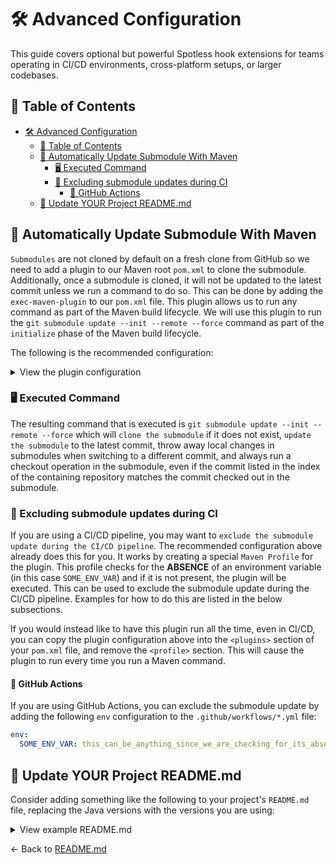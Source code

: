 # 🛠️ Advanced Configuration

This guide covers optional but powerful Spotless hook extensions for teams operating in CI/CD environments, cross-platform setups, or larger codebases.

## 📑 Table of Contents

- [🛠️ Advanced Configuration](#️-advanced-configuration)
  - [📑 Table of Contents](#-table-of-contents)
  - [🔄 Automatically Update Submodule With Maven](#-automatically-update-submodule-with-maven)
    - [🖥️ Executed Command](#️-executed-command)
    - [🚫 Excluding submodule updates during CI](#-excluding-submodule-updates-during-ci)
      - [🤖 GitHub Actions](#-github-actions)
  - [📝 Update YOUR Project README.md](#-update-your-project-readmemd)

## 🔄 Automatically Update Submodule With Maven

`Submodules` are not cloned by default on a fresh clone from GitHub so we need to add a plugin to our Maven root `pom.xml` to clone the submodule. Additionally, once a submodule is cloned, it will not be updated to the latest commit unless we run a command to do so. This can be done by adding the `exec-maven-plugin` to our `pom.xml` file. This plugin allows us to run any command as part of the Maven build lifecycle. We will use this plugin to run the `git submodule update --init --remote --force` command as part of the `initialize` phase of the Maven build lifecycle.

The following is the recommended configuration:

<!-- markdownlint-disable-next-line MD033 -->
<details><summary>View the plugin configuration</summary>

```xml
<profile>
  <id>local-development</id>
  <activation>
    <property>
      <name>!env.SOME_ENV_VAR</name>
    </property>
  </activation>
  <build>
    <plugins>
      <plugin>
        <groupId>org.codehaus.mojo</groupId>
        <artifactId>exec-maven-plugin</artifactId>
        <version>${exec-maven-plugin.version}</version>
        <inherited>false</inherited>
        <executions>
          <execution>
            <id>git submodule update</id>
            <goals>
              <goal>exec</goal>
            </goals>
            <phase>initialize</phase>
            <configuration>
              <executable>git</executable>
              <arguments>
                <argument>submodule</argument>
                <argument>update</argument>
                <argument>--init</argument>
                <argument>--remote</argument>
                <argument>--force</argument>
              </arguments>
            </configuration>
          </execution>
        </executions>
      </plugin>
    </plugins>
  </build>
</profile>
```

</details>

### 🖥️ Executed Command

The resulting command that is executed is `git submodule update --init --remote --force` which will `clone the submodule` if it does not exist, `update the submodule` to the latest commit, throw away local changes in submodules when switching to a different commit, and always run a checkout operation in the submodule, even if the commit listed in the index of the containing repository matches the commit checked out in the submodule.

### 🚫 Excluding submodule updates during CI

If you are using a CI/CD pipeline, you may want to `exclude the submodule update during the CI/CD pipeline`. The recommended configuration above already does this for you. It works by creating a special `Maven Profile` for the plugin. This profile checks for the **ABSENCE** of an environment variable (in this case `SOME_ENV_VAR`) and if it is not present, the plugin will be executed. This can be used to exclude the submodule update during the CI/CD pipeline. Examples for how to do this are listed in the below subsections.

If you would instead like to have this plugin run all the time, even in CI/CD, you can copy the plugin configuration above into the `<plugins>` section of your `pom.xml` file, and remove the `<profile>` section. This will cause the plugin to run every time you run a Maven command.

#### 🤖 GitHub Actions

If you are using GitHub Actions, you can exclude the submodule update by adding the following `env` configuration to the `.github/workflows/*.yml` file:

```yaml
env:
  SOME_ENV_VAR: this_can_be_anything_since_we_are_checking_for_its_absence_not_its_value
```

## 📝 Update YOUR Project README.md

Consider adding something like the following to your project's `README.md` file, replacing the Java versions with the versions you are using:

<!-- markdownlint-disable-next-line MD033 -->
<details><summary>View example README.md</summary>

```markdown
## Setup

If this is your first time opening or working on this project, you will need to run the following commands to set up the project: `./mvnw clean verify`

This will install the necessary git hooks and update the submodule to the latest version. After performing this command at least one time, you won't need to do anything else. When you go to commit, the `spotless` formatter and pre-commit hooks will run automatically, formatting your code to the project's code style for easier PR review.

### Windows Setup Caveat

Windows users whose project is located within a filepath that contains a space will experience issues with Maven wrapper and should instead globally install `Maven` via `choco install maven -y` and run `mvn clean verify` instead. This typically happens due to the `C:\Users\<USERNAME>\` path containing a space (in this case `<USERNAME>` being something like `John Doe`).

A filepath such as this `C:\Git Hub\projects\fake` will cause issues with the `Maven Wrapper`. Instead, move the project to a different location, such as `C:\projects\fake` or `C:\GitHub\projects\fake` and run the command again. This is a known issue with the `Maven Wrapper` and is not specific to this project.
```

</details>

← Back to [README.md](../README.md)
